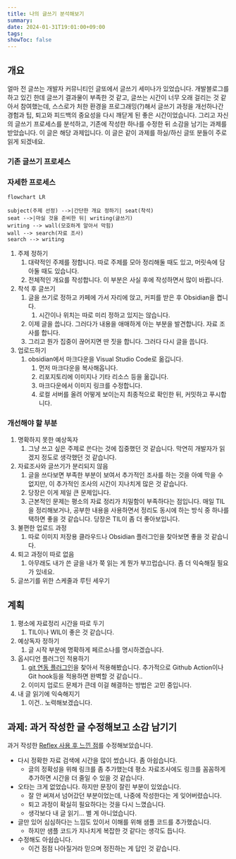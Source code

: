 ```yaml
---
title: 나의 글쓰기 분석해보기
summary: 
date: 2024-01-31T19:01:00+09:00
tags: 
showToc: false
---
```

## 개요
얼마 전 글쓰는 개발자 커뮤니티인 글또에서 글쓰기 세미나가 있었습니다. 개발블로그를 하고 있긴 한데 글쓰기 결과물이 부족한 것 같고, 글쓰는 시간이 너무 오래 걸리는 것 같아서 참여했는데, 스스로가 처한 환경을 프로그래밍(?)해서 글쓰기 과정을 개선하나간 경험과 팁, 퇴고와 피드백의 중요성을 다시 깨닫게 된 좋은 시간이었습니다.
그리고 자신의 글쓰기 프로세스를 분석하고, 기존에 작성한 하나를 수정한 뒤 소감을 남기는 과제를 받았습니다. 이 글은 해당 과제입니다. 이 글은 같이 과제를 하실/하신 글또 분들이 주로 읽게 되겠네요. 
### 기존 글쓰기 프로세스

### 자세한 프로세스

```mermaid
flowchart LR

subject(주제 선정) -->|간단한 개요 정하기| seat(착석)
seat -->|마실 것을 준비한 뒤| writing(글쓰기)
writing --> wall(모호하게 알아서 막힘)
wall --> search(자료 조사)
search --> writing
```

1. 주제 정하기
    1. 대략적인 주제를 정합니다. 따로 주제를 모아 정리해둘 때도 있고, 머릿속에 담아둘 때도 있습니다.
    2. 전체적인 개요를 작성합니다. 이 부분은 사실 후에 작성하면서 많이 바뀝니다.
2. 착석 후 글쓰기
    1. 글을 쓰기로 정하고 카페에 가서 자리에 앉고, 커피를 받은 후 Obsidian을 켭니다.
        1. 시간이나 위치는 따로 미리 정하고 있지는 않습니다.
    2. 이제 글을 씁니다. 그러다가 내용을 애매하게 아는 부분을 발견합니다. 자료 조사를 합니다.
    3. 그리고 뭔가 집중이 끊어지면 딴 짓을 합니다. 그러다 다시 글을 씁니다.
3. 업로드하기
    1. obsidian에서 마크다운을 Visual Studio Code로 옮깁니다.
        1. 먼저 마크다운을 복사해옵니다.
        2. 리포지토리에 이미지나 기타 리소스 등을 옮깁니다.
        3. 마크다운에서 이미지 링크를 수정합니다.
        4. 로컬 서버를 올려 어떻게 보이는지 최종적으로 확인한 뒤, 커밋하고 푸시합니다.

### 개선해야 할 부분

1. 명확하지 못한 예상독자
    1. 그냥 쓰고 싶은 주제로 쓴다는 것에 집중했던 것 같습니다. 막연히 개발자가 읽겠지 정도로 생각했던 것 같습니다.
2. 자료조사와 글쓰기가 분리되지 않음
    1. 글을 쓰다보면 부족한 부분이 보여서 추가적인 조사를 하는 것을 아예 막을 수 없지만, 이 추가적인 조사의 시간이 지나치게 많은 것 같습니다.
    2. 당장은 이게 제일 큰 문제입니다.
    3. 근본적인 문제는 평소의 자료 정리가 치밀함이 부족하다는 점입니다. 매일 TIL을 정리해보거나, 공부한 내용을 사용하면서 정리도 동시에 하는 방식 중 하나를 택하면 좋을 것 같습니다. 당장은 TIL이 좀 더 좋아보입니다.
3. 불편한 업로드 과정
    1. 따로 이미지 저장용 클라우드나 Obsidian 플러그인을 찾아보면 좋을 것 같습니다.
4. 퇴고 과정이 따로 없음
    1. 아무래도 내가 쓴 글을 내가 쭉 읽는 게 뭔가 부끄럽습니다. 좀 더 익숙해질 필요가 있네요.
5. 글쓰기를 위한 스케줄과 루틴 세우기

## 계획
1. 평소에 자료정리 시간을 따로 두기
    1. TIL이나 WIL이 좋은 것 같습니다.
2. 예상독자 정하기
    1. 글 시작 부분에 명확하게 페르소나를 명시하겠습니다.
3. 옵시디언 플러그인 적용하기
    1. [git 연동 플러그인](https://github.com/denolehov/obsidian-git)을 찾아서 적용해봤습니다. 추가적으로 Github Action이나 Git hook등을 적용하면 완벽할 것 같습니다..
    2. 이미지 업로드 문제가 큰데 이걸 해결하는 방법은 고민 중입니다.
4. 내 글 읽기에 익숙해지기
    1. 이건.. 노력해보겠습니다.

## 과제: 과거 작성한 글 수정해보고 소감 남기기
과거 작성한 [Reflex 사용 후 느낀 점](posts/analysis_my_writing.ko.md)를 수정해보았습니다.
- 다시 정확한 자료 검색에 시간을 많이 썼습니다. 좀 아쉽습니다.
	- 글의 정확성을 위해 링크를 좀 추가했는데 평소 자료조사에도 링크를 꼼꼼하게 추가하면 시간을 더 줄일 수 있을 것 같습니다.
- 오타는 크게 없었습니다. 하지만 문장이 잘린 부분이 있었습니다.
	- 잘 안 써져서 넘어갔던 부분이었는데, 나중에 작성한다는 게 잊어버렸습니다.
	- 퇴고 과정이 확실히 필요하다는 것을 다시 느꼈습니다.
	- 생각보다 내 글 읽기... 별 게 아니었습니다.
- 글만 있어 심심하다는 느낌도 있이서 이해를 위해 샘플 코드를 추가했습니다.
    - 하지만 샘플 코드가 지나치게 복잡한 것 같다는 생각도 듭니다.
- 수정해도 아쉽습니다.
	- 이건 점점 나아질거라 믿으며 정진하는 게 답인 것 같습니다.
